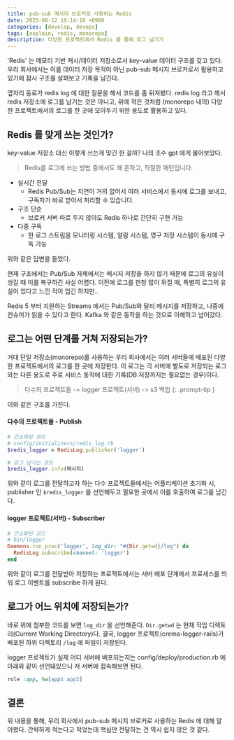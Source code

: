 ```yaml
---
title: pub-sub 메시지 브로커로 사용하는 Redis
date: 2025-08-12 19:14:18 +0900
categories: [develop, devops]
tags: [explain, redis, monorepo]
description: 다양한 프로젝트에서 Redis 를 통해 로그 남기기
---
```


'Redis' 는 메모리 기반 캐시/데이터 저장소로서 key-value 데이터 구조를 갖고 있다. 우리 회사에서는 이를 데이터 저장 목적이 아닌 pub-sub 메시지 브로커로서 활용하고 있기에 잠시 구조를 살펴보고 기록을 남긴다.

옆자리 동료가 redis log 에 대한 질문을 해서 코드를 좀 뒤져봤다. redis log 라고 해서 redis 저장소에 로그를 남기는 것은 아니고, 위에 적은 것처럼 (monorepo 내의) 다양한 프로젝트에서의 로그를 한 곳에 모아두기 위한 용도로 활용하고 있다.

## Redis 를 맞게 쓰는 것인가?

key-value 저장소 대신 이렇게 쓰는게 맞긴 한 걸까? 나의 조수 gpt 에게 물어보았다.

> Redis를 로그에 쓰는 방법 중에서도 꽤 흔하고, 적절한 패턴입니다.

- 실시간 전달
  - Redis Pub/Sub는 지연이 거의 없어서 여러 서비스에서 동시에 로그를 보내고, 구독자가 바로 받아서 처리할 수 있습니다.
- 구조 단순
  - 브로커 서버 따로 두지 않아도 Redis 하나로 간단히 구현 가능
- 다중 구독
  - 한 로그 스트림을 모니터링 시스템, 알람 시스템, 영구 저장 시스템이 동시에 구독 가능

위와 같은 답변을 들었다.

현재 구조에서는 Pub/Sub 자체에서는 메시지 저장을 하지 않기 때문에 로그의 유실이 생길 때 이를 복구하긴 사실 어렵다. 이전에 로그를 한창 많이 뒤질 때, 특별히 로그의 유실이 있다고 느낀 적이 업긴 하지만..

Redis 5 부터 지원하는 Streams 에서는 Pub/Sub와 달리 메시지를 저장하고, 나중에 컨슈머가 읽을 수 있다고 한다. Kafka 와 같은 동작을 하는 것으로 이해하고 넘어갔다.

## 로그는 어떤 단계를 거쳐 저장되는가?

거대 단일 저장소(monorepo)를 사용하는 우리 회사에서는 여러 서버들에 배포된 다양한 프로젝트에서의 로그를 한 곳에 저장한다. 이 로그는 각 서버에 별도로 저장되는 로그와는 다른 용도로 주로 서비스 동작에 대한 기록(DB 저장까지는 필요없는 경우)이다.

> 다수의 프로젝트들 -> logger 프로젝트(서버) -> s3 백업
{: .prompt-tip }

이와 같은 구조를 가진다.

#### 다수의 프로젝트들 - Publish

```ruby
# 간소화된 코드
# config/initializers/redis_log.rb
$redis_logger = RedisLog.publisher('logger')

# 로그 남기는 코드
$redis_logger.info(메시지)
```

위와 같이 로그를 전달하고자 하는 다수 프로젝트들에서는 어플리케이션 초기화 시, publisher 인 `$redis_logger` 를 선언해두고 필요한 곳에서 이를 호출하여 로그를 남긴다.

#### logger 프로젝트(서버) - Subscriber

```ruby
# 간소화된 코드
# bin/logger
Daemons.run_proc('logger', log_dir: "#{Dir.getwd}/log") do
  RedisLog.subscribe(channel: 'logger')
end
```

위와 같이 로그를 전달받아 저장하는 프로젝트에서는 서버 배포 단계에서 프로세스를 띄워 로그 이벤트를 subscribe 하게 된다.

## 로그가 어느 위치에 저장되는가?

바로 위에 첨부한 코드를 보면 `log_dir` 을 선언해준다. `Dir.getwd` 는 현재 작업 디렉토리(Current Working Directory)다. 결국, logger 프로젝트(crema-logger-rails)가 배포된 하위 디렉토리 `/log` 에 파일이 저장된다.

logger 프로젝트가 실제 어디 서버에 배포되는지는 config/deploy/production.rb 에 아래와 같이 선언돼있으니 저 서버에 접속해보면 된다.

```ruby
role :app, %w[app1 app2]
```

## 결론

위 내용을 통해, 우리 회사에서 pub-sub 메시지 브로커로 사용하는 Redis 에 대해 알아봤다. 간략하게 적는다고 적었는데 핵심만 전달하는 건 역시 쉽지 않은 것 같다.